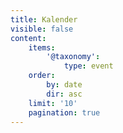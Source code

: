 ```yaml
---
title: Kalender
visible: false
content:
    items:
        '@taxonomy':
            type: event
    order:
        by: date
        dir: asc
    limit: '10'
    pagination: true
---
```


